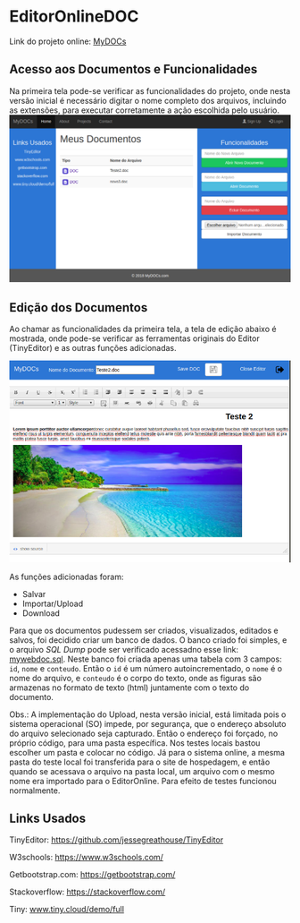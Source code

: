 # EditorOnlineDOC

Link do projeto online: [MyDOCs](http://mydocsbsi.000webhostapp.com/)

## Acesso aos Documentos e Funcionalidades

Na primeira tela pode-se verificar as funcionalidades do projeto, onde nesta versão inicial é necessário digitar o nome completo dos arquivos, incluindo as extensões, para executar corretamente a ação escolhida pelo usuário.<br/>
<img src="images/Documentos.png" width="700"/>


## Edição dos Documentos

Ao chamar as funcionalidades da primeira tela, a tela de edição abaixo é mostrada, onde pode-se verificar as ferramentas originais do Editor (TinyEditor) e as outras funções adicionadas.<br/>

<img src="images/Editor.png" width="700"/>

As funções adicionadas foram:<br/>
* Salvar 
* Importar/Upload
* Download<br/>

Para que os documentos pudessem ser criados, visualizados, editados e salvos, foi decidido criar um banco de dados. O banco criado foi simples, e o arquivo _SQL Dump_ pode ser verificado acessadno esse link: [mywebdoc.sql](https://github.com/jobsonrp/EditorOnlineDOC/blob/master/sql/mywebdoc.sql). Neste banco foi criada apenas uma tabela com 3 campos: `id`, `nome` e `conteudo`. Então o `id` é um número autoincrementado, o `nome` é o nome do arquivo, e `conteudo` é o corpo do texto, onde as figuras são armazenas no formato de texto (html) juntamente com o texto do documento.

Obs.:
A implementação do Upload, nesta versão inicial, está limitada pois o sistema operacional (SO) impede, por segurança, que o endereço absoluto do arquivo selecionado seja capturado. Então o endereço foi forçado, no próprio código, para uma pasta específica. Nos testes locais bastou escolher um pasta e colocar no código. Já para o sistema online, a mesma pasta do teste local foi transferida para o site de hospedagem, e então quando se acessava o arquivo na pasta local, um arquivo com o mesmo nome era importado para o EditorOnline. Para efeito de testes funcionou normalmente.

## Links Usados

TinyEditor: https://github.com/jessegreathouse/TinyEditor

W3schools: https://www.w3schools.com/

Getbootstrap.com: https://getbootstrap.com/

Stackoverflow: https://stackoverflow.com/

Tiny: www.tiny.cloud/demo/full

